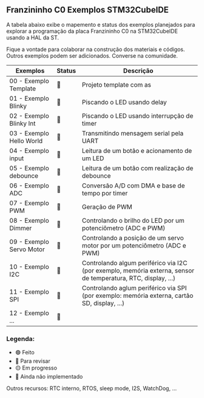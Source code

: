## Franzininho C0 Exemplos STM32CubeIDE

A tabela abaixo exibe o mapemento e status dos exemplos planejados para explorar a programação da placa Franzininho C0 na STM32CubeIDE usando a HAL da ST.  

Fique a vontade para colaborar na construção dos materiais e códigos. Outros exemplos podem ser adicionados. Converse na comunidade.

| Exemplos                 | Status | Descrição                                                                                                     |
|--------------------------|--------|---------------------------------------------------------------------------------------------------------------|
| 00 - Exemplo Template    | 🔵      | Projeto template com as                                                                                       |
| 01 - Exemplo Blinky      | 🔵      | Piscando o LED usando delay                                                                                   |
| 02 - Exemplo Blinky Int  | 🔵      | Piscando o LED usando interrupção de timer                                                                    |
| 03 - Exemplo Hello World | 🔵      | Transmitindo mensagem serial pela UART                                                                        |
| 04 - Exemplo input       | 🔴      | Leitura de um botão e acionamento de um LED                                                                   |
| 05 - Exemplo debounce    | 🔴      | Leitura de um botão com realização de debounce                                                                |
| 06 - Exemplo ADC         | 🔴      | Conversão A/D com DMA e base de tempo por timer                                                               |
| 07 - Exemplo PWM         | 🔴      | Geração de PWM                                                                                                |
| 08 - Exemplo Dimmer      | 🔴      | Controlando o brilho do LED por um potenciômetro (ADC e PWM)                                                  |
| 09 - Exemplo Servo Motor | 🔴      | Controlando a posição de um servo motor por um potenciômetro (ADC e PWM)                                      |
| 10 - Exemplo I2C         | 🔴      | Controlando algum periférico via I2C (por exemplo, memória externa, sensor de temperatura, RTC, display, ...) |
| 11 - Exemplo SPI         | 🔴      | Controlando aglum periférico via SPI (por exemplo: memória externa, cartão SD, display, ...)                  |
| 12 - Exemplo ...         | 🔴      |                                                                                                               |

### Legenda:

- 🟢 Feito
- 🔵 Para revisar
- 🟡 Em progresso
- 🔴 Ainda não implementado

Outros recursos: RTC interno, RTOS, sleep mode, I2S, WatchDog, ...
